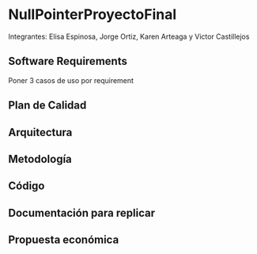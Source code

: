 # NullPointerProyectoFinal
Integrantes:
Elisa Espinosa, Jorge Ortiz, Karen Arteaga y Victor Castillejos
##  Software Requirements
Poner 3 casos de uso por requirement
## Plan de Calidad
## Arquitectura
## Metodología
## Código
## Documentación para replicar
## Propuesta económica
